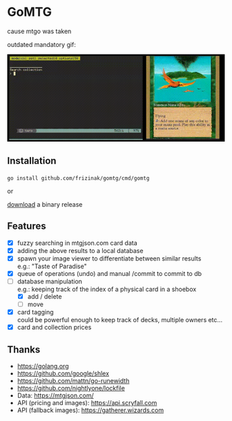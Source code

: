 # GoMTG

cause mtgo was taken

outdated mandatory gif:

![screencast](https://raw.githubusercontent.com/frizinak/gomtg/dev/.github/screen.gif)

## Installation

`go install github.com/frizinak/gomtg/cmd/gomtg`

or

[download](https://github.com/frizinak/gomtg/releases) a binary release

## Features

- [x] fuzzy searching in mtgjson.com card data
- [x] adding the above results to a local database
- [x] spawn your image viewer to differentiate between similar results  
    e.g.: "Taste of Paradise"
- [x] queue of operations (undo) and manual /commit to commit to db
- [ ] database manipulation  
    e.g.: keeping track of the index of a physical card in a shoebox
    - [x] add / delete
    - [ ] move
- [x] card tagging  
    could be powerful enough to keep track of decks, multiple owners etc...
- [x] card and collection prices

## Thanks

- https://golang.org
- https://github.com/google/shlex
- https://github.com/mattn/go-runewidth
- https://github.com/nightlyone/lockfile
- Data: https://mtgjson.com/
- API (pricing and images): https://api.scryfall.com
- API (fallback images): https://gatherer.wizards.com
